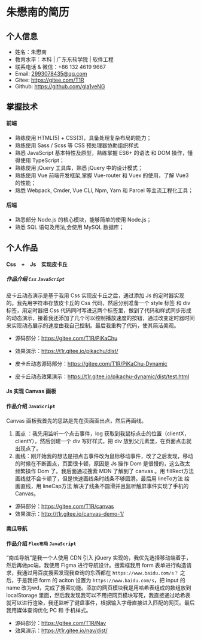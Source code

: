 # 朱懋南的简历

## 个人信息

- 姓名：朱懋南
- 教育水平：本科 | 广东东软学院 | 软件工程
- 联系电话 & 微信：+86 132 4619 9667
- Email: 2993078435@qq.com
- Gitee: https://gitee.com/T1R
- Github: https://github.com/gla1veNG

## 掌握技术

#### 前端

- 熟练使用 HTML(5) + CSS(3)，具备处理复杂布局的能力；
- 熟练使用 Sass / Scss 等 CSS 预处理器协助组织样式
- 熟悉 JavaScript 基本特性及原型，熟练掌握 ES6+ 的语法 和 DOM 操作，懂得使用 TypeScript；
- 熟练使用 jQuery 工具库，熟悉 jQuery 中的设计模式；
- 熟练使用 Vue 前端开发框架,掌握 Vue-router 和 Vuex 的使用，了解 Vue3 的性能；
- 熟悉 Webpack, Cmder, Vue CLI, Npm, Yarn 和 Parcel 等主流工程化工具；

#### 后端

- 熟悉部分 Node.js 的核心模块，能够简单的使用 Node.js；
- 熟悉 SQL 语句及用法,会使用 MySQL 数据库；

## 个人作品

#### Css　+　Js　实现皮卡丘

##### 作品介绍 `Css` `JavaScript`

皮卡丘动态演示是基于我用 Css 实现皮卡丘之后，通过添加 Js 的定时器实现的。我先用字符串存放皮卡丘的 Css 代码，然后分别准备一个 style 标签 和 div 标签，用定时器把 Css 代码同时写进这两个标签里，做到了代码和样式同步形成的动态演示，接着我还添加了几个可以控制播放速度的按钮，通过改变定时器时间来实现动态展示的速度由我自己控制。最后我重构了代码，使其简洁美观。

- 源码部分：https://gitee.com/T1R/PiKaChu
- 效果演示：https://t1r.gitee.io/pikachu/dist/

- 皮卡丘动态源码部分：https://gitee.com/T1R/PiKaChu-Dynamic
- 皮卡丘动态效果演示：https://t1r.gitee.io/pikachu-dynamic/dist/test.html

#### Js 实现 Canvas 画板

#### 作品介绍 `JavaScript`

Canvas 画板我首先的思路是先在页面画出点，然后再画线。
1. 画点 ：我先用监听一个点击事件，log 获取到我鼠标点击的位置（clientX，clientY），然后创建一个 div 写好样式，把 div 放到父元素里，在页面点击就出现点了。
2. 画线：刚开始我的想法是把点击事件改为鼠标移动事件，改了之后发现，移动的时候在不断画点，页面很卡顿，原因是 Js 操作 Dom 是很慢的，这么改太频繁操作 Dom 了。我后面通过搜索 MDN 了解到了 canvas 。用 fillRect方法 画线就不会卡顿了，但是快速画线条时线条不够圆滑。最后用 lineTo方法 绘画直线，用 lineCap方法 解决了线条不圆滑并且监听触屏事件实现了手机的Canvas。

- 源码部分：https://gitee.com/T1R/canvas
- 效果演示：http://t1r.gitee.io/canvas-demo-1/

#### 南瓜导航

#### 作品介绍 `Flex布局` `JavaScript`

“南瓜导航”是我一个人使用 CDN 引入 jQuery 实现的，我优先选择移动端着手，然后再做pc端，我使用 Figma 进行导航设计。搜索框我用 form 表单进行构造请求，我通过用百度搜索发现我查询的东西都在 `https://www.baidu.com/s？` 之后，于是我把 form 的 aciton 设置为 `https://www.baidu.com/s`，把 input 的 name 改为wd，完成了搜索功能。添加的网页模块我是用哈希表组成的数组放到 localStorage 里面，然后我发现我可以不用把网页模块写死，我直接通过哈希表就可以进行渲染，我还监听了键盘事件，根据输入字母直接进入匹配的网页。最后我用媒体查询优化 PC 和 手机样式。

- 源码部分：https://gitee.com/T1R/Nav
- 效果演示：https://t1r.gitee.io/nav/dist/




